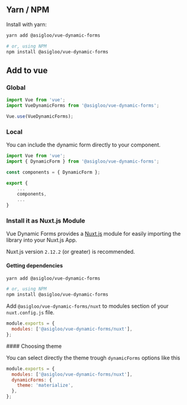 ## Yarn / NPM

Install with yarn:

```bash
yarn add @asigloo/vue-dynamic-forms

# or, using NPM
npm install @asigloo/vue-dynamic-forms
```

## Add to vue

### Global

```js
import Vue from 'vue';
import VueDynamicForms from '@asigloo/vue-dynamic-forms';

Vue.use(VueDynamicForms);
```

### Local

You can include the dynamic form directly to your component.

```js
import Vue from 'vue';
import { DynamicForm } from '@asigloo/vue-dynamic-forms';

const components = { DynamicForm };

export {
    ...
    components,
    ...
}
```

### Install it as Nuxt.js Module

Vue Dynamic Forms provides a [Nuxt.js](https://nuxtjs.org/) module for easily importing the library into your Nuxt.js App.

Nuxt.js version `2.12.2` (or greater) is recommended.

#### Getting dependencies

```bash
yarn add @asigloo/vue-dynamic-forms

# or, using NPM
npm install @asigloo/vue-dynamic-forms
```

Add `@asigloo/vue-dynamic-forms/nuxt` to modules section of your `nuxt.config.js` file.

```javascript
module.exports = {
  modules: ['@asigloo/vue-dynamic-forms/nuxt'],
};
```

#### Choosing theme

You can select directly the theme trough `dynamicForms` options like this

```javascript
module.exports = {
  modules: ['@asigloo/vue-dynamic-forms/nuxt'],
  dynamicForms: {
    theme: 'materialize',
  },
};
```

